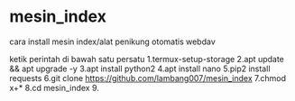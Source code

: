 # mesin_index



cara install mesin index/alat penikung otomatis webdav

ketik perintah di bawah satu persatu
1.termux-setup-storage
2.apt update && apt upgrade -y
3.apt install python2 
4.apt install nano
5.pip2 install requests
6.git clone 
https://github.com/lambang007/mesin_index
7.chmod x+*
8.cd mesin_index
9.
